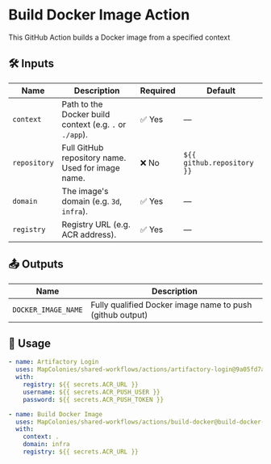 # Build Docker Image Action

This GitHub Action builds a Docker image from a specified context

## 🛠 Inputs

| Name         | Description                                                                 | Required | Default                        |
|--------------|-----------------------------------------------------------------------------|----------|--------------------------------|
| `context`    | Path to the Docker build context (e.g. `.` or `./app`).                     | ✅ Yes   | —                              |
| `repository` | Full GitHub repository name. Used for image name.                           | ❌ No    | `${{ github.repository }}`     |
| `domain`      | The image's domain (e.g. `3d`, `infra`).                                 | ✅ Yes   | —                              |
| `registry`   | Registry URL (e.g. ACR address).                                            | ✅ Yes   | —                              |
## 📤 Outputs

| Name    | Description                      |
|---------|----------------------------------|
| `DOCKER_IMAGE_NAME` | Fully qualified Docker image name to push (github output)|

## 🚀 Usage

<!-- x-release-please-start-version -->

```yaml
- name: Artifactory Login
  uses: MapColonies/shared-workflows/actions/artifactory-login@9a05fd7a01e18746d69cc210b7e6defbd1cc79fc # v1.0.1
  with:
    registry: ${{ secrets.ACR_URL }}
    username: ${{ secrets.ACR_PUSH_USER }}
    password: ${{ secrets.ACR_PUSH_TOKEN }}

- name: Build Docker Image
  uses: MapColonies/shared-workflows/actions/build-docker@build-docker-v1.0.1
  with:
    context: .
    domain: infra
    registry: ${{ secrets.ACR_URL }}
```
<!-- x-release-please-end-version -->
